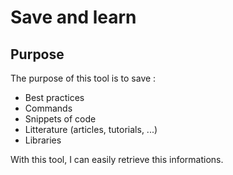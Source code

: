 # Save and learn

## Purpose

The purpose of this tool is to save : 

- Best practices
- Commands
- Snippets of code
- Litterature (articles, tutorials, ...)
- Libraries

With this tool, I can easily retrieve this informations.